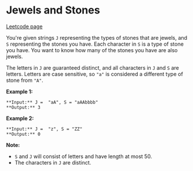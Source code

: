 # Jewels and Stones
[Leetcode page](https://leetcode.com/problems/jewels-and-stones/description)

You're given strings `J` representing the types of stones that are jewels, and
`S` representing the stones you have.  Each character in `S` is a type of
stone you have.  You want to know how many of the stones you have are also
jewels.

The letters in `J` are guaranteed distinct, and all characters in `J` and `S`
are letters. Letters are case sensitive, so `"a"` is considered a different
type of stone from `"A"`.

**Example 1:**

    
    
    **Input:** J =  "aA", S = "aAAbbbb"
    **Output:** 3
    

**Example 2:**

    
    
    **Input:** J =  "z", S = "ZZ"
    **Output:** 0
    

**Note:**

  * `S` and `J` will consist of letters and have length at most 50.
  * The characters in `J` are distinct.

